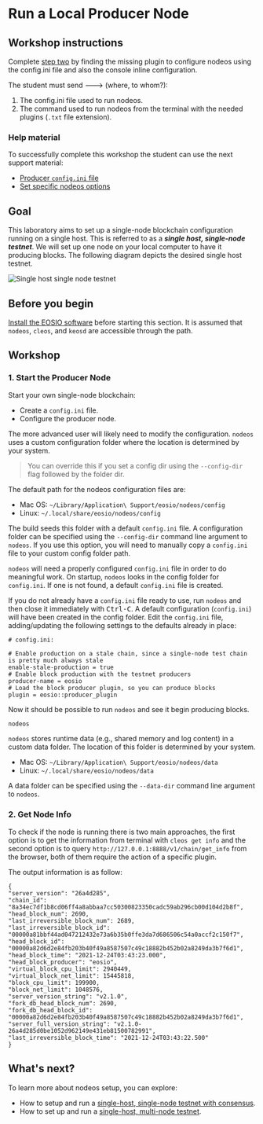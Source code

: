 # Run a Local Producer Node

## Workshop instructions

Complete [step two](https://github.com/eoscostarica/sample-nodeos-configs/blob/main/producer-node-lab.md#2-get-node-info) by finding the missing plugin to configure nodeos using the config.ini file and also the console inline configuration.

The student must send ---> (where, to whom?):
1. The config.ini file used to run nodeos.
2. The command used to run nodeos from the terminal with the needed plugins (`.txt` file extension).

### Help material

To successfully complete this workshop the student can use the next support material:
- [Producer `config.ini` file](https://github.com/eoscostarica/sample-nodeos-configs/tree/docs/update/blockproducer/config)
- [Set specific nodeos options](https://developers.eos.io/manuals/eos/latest/nodeos/usage/nodeos-options)

## Goal

This laboratory aims to set up a single-node blockchain configuration running on a single host. This is referred to as a _**single host, single-node testnet**_. We will set up one node on your local computer to have it producing blocks. The following diagram depicts the desired single host testnet.

![Single host single node testnet](https://developers.eos.io/315123127612b3c9153341b9e7401d02/single-host-single-node-testnet.png)

## Before you begin

[Install the EOSIO software](https://developers.eos.io/manuals/eos/latest/install/index) before starting this section. It is assumed that `nodeos`, `cleos`, and `keosd` are accessible through the path.

## Workshop

### 1. Start the Producer Node

Start your own single-node blockchain:

- Create a `config.ini` file.
- Configure the producer node.

The more advanced user will likely need to modify the configuration. `nodeos` uses a custom configuration folder where the location is determined by your system.

> You can override this if you set a config dir using the `--config-dir` flag followed by the folder dir.

The default path for the nodeos configuration files are:
* Mac OS: `~/Library/Application\ Support/eosio/nodeos/config`
* Linux: `~/.local/share/eosio/nodeos/config`

The build seeds this folder with a default `config.ini` file. A configuration folder can be specified using the `--config-dir` command line argument to `nodeos`. If you use this option, you will need to manually copy a `config.ini` file to your custom config folder path.

`nodeos` will need a properly configured `config.ini` file in order to do meaningful work. On startup, `nodeos` looks in the config folder for `config.ini`. If one is not found, a default `config.ini` file is created.

If you do not already have a `config.ini` file ready to use, run `nodeos` and then close it immediately with <kbd>Ctrl-C</kbd>. A default configuration (`config.ini`) will have been created in the config folder. Edit the `config.ini` file, adding/updating the following settings to the defaults already in place:

```console
# config.ini:

# Enable production on a stale chain, since a single-node test chain is pretty much always stale
enable-stale-production = true
# Enable block production with the testnet producers
producer-name = eosio
# Load the block producer plugin, so you can produce blocks
plugin = eosio::producer_plugin
```

Now it should be possible to run `nodeos` and see it begin producing blocks.

```sh
nodeos
```

`nodeos` stores runtime data (e.g., shared memory and log content) in a custom data folder. The location of this folder is determined by your system.

* Mac OS: `~/Library/Application\ Support/eosio/nodeos/data`
* Linux: `~/.local/share/eosio/nodeos/data`

A data folder can be specified using the `--data-dir` command line argument to `nodeos`.

### 2. Get Node Info

To check if the node is running there is two main approaches, the first option is to get the information from terminal with `cleos get info` and the second option is to query `http://127.0.0.1:8888/v1/chain/get_info` from the browser, both of them require the action of a specific plugin.

The output information is as follow:

```
{
"server_version": "26a4d285",
"chain_id": "8a34ec7df1b8cd06ff4a8abbaa7cc50300823350cadc59ab296cb00d104d2b8f",
"head_block_num": 2690,
"last_irreversible_block_num": 2689,
"last_irreversible_block_id": "00000a81bbf44ad047212432e73a6b35b0ffe3da7d686506c54a0accf2c150f7",
"head_block_id": "00000a82d6d2e84fb203b40f49a8587507c49c18882b452b02a8249da3b7f6d1",
"head_block_time": "2021-12-24T03:43:23.000",
"head_block_producer": "eosio",
"virtual_block_cpu_limit": 2940449,
"virtual_block_net_limit": 15445818,
"block_cpu_limit": 199900,
"block_net_limit": 1048576,
"server_version_string": "v2.1.0",
"fork_db_head_block_num": 2690,
"fork_db_head_block_id": "00000a82d6d2e84fb203b40f49a8587507c49c18882b452b02a8249da3b7f6d1",
"server_full_version_string": "v2.1.0-26a4d285d0be1052d962149e431eb81500782991",
"last_irreversible_block_time": "2021-12-24T03:43:22.500"
}
```

## What's next?
To learn more about nodeos setup, you can explore:
- How to setup and run a [single-host, single-node testnet with consensus](https://developers.eos.io/manuals/eos/latest/nodeos/usage/development-environment/local-single-node-testnet-consensus).
- How to set up and run a [single-host, multi-node testnet](https://developers.eos.io/manuals/eos/latest/nodeos/usage/development-environment/local-multi-node-testnet).
